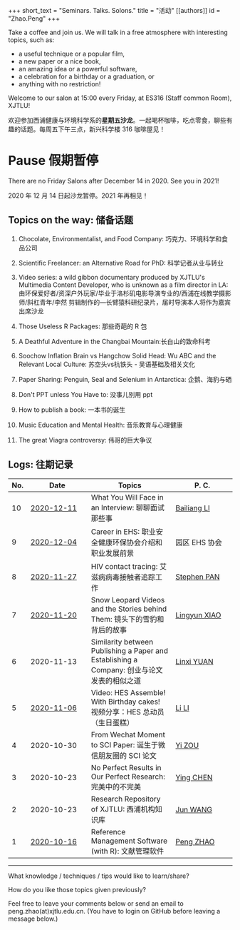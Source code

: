 +++
short_text = "Seminars. Talks. Solons."
title = "活动"
[[authors]]
    id = "Zhao.Peng"
+++


Take a coffee and join us. We will talk in a free atmosphere with interesting topics, such as: 

- a useful technique or a popular film, 
- a new paper or a nice book, 
- an amazing idea or a powerful software,
- a celebration for a birthday or a graduation, or
- anything with no restriction!

Welcome to our salon at 15:00 every Friday, at ES316 (Staff common Room), XJTLU!

欢迎参加西浦健康与环境科学系的**星期五沙龙**。一起喝杯咖啡，吃点零食，聊些有趣的话题。每周五下午三点，新兴科学楼 316 咖啡屋见！

# Pause 假期暂停

There are no Friday Salons after  December 14 in 2020. See you in 2021!

2020 年 12 月 14 日起沙龙暂停。2021 年再相见！

## Topics on the way: 储备话题 

1. Chocolate, Environmentalist, and Food Company: 巧克力、环境科学和食品公司

4. Scientific Freelancer: an Alternative Road for PhD: 科学记者从业与转业
5. Video series: a wild gibbon documentary produced by XJTLU's Multimedia Content Developer, who is unknown as a film director in LA: 由环保爱好者/资深户外玩家/毕业于洛杉矶电影导演专业的/西浦在线教学摄影师/斜杠青年/李然 剪辑制作的—长臂猿科研纪录片，届时导演本人将作为嘉宾出席沙龙
6. Those Useless R Packages: 那些奇葩的 R 包
7. A Deathful Adventure in the Changbai Mountain:长白山的致命科考
8. Soochow Inflation Brain vs Hangchow Solid Head: Wu ABC and the Relevant Local Culture: 苏空头vs杭铁头 - 吴语基础及相关文化
9. Paper Sharing: Penguin, Seal and Selenium in Antarctica: 企鹅、海豹与硒
10. Don't  PPT unless You Have to: 没事儿别用 ppt
11. How to publish a book: 一本书的诞生
13. Music Education and Mental Health: 音乐教育与心理健康
13.  The great Viagra controversy: 伟哥的巨大争议

## Logs: 往期记录

| No. | <div style="width:120px">Date</div> | Topics | <div style="width:120px">P. C.</div> |
| --- | ----------------------------------- | ------ | ------------------------------------ |
| 10 | [2020-12-11](https://pzhao.org/img/friday-salon/hes-fs-20201211.jpg) | What You Will Face in an Interview: 聊聊面试那些事 | [Bailiang LI][li_bailiang] |
| 9 | [2020-12-04](https://pzhao.org/img/friday-salon/hes-fs-20201204.jpg) | Career in EHS: 职业安全健康环保协会介绍和职业发展前景 | 园区 EHS 协会 |
| 8 | [2020-11-27](https://pzhao.org/img/friday-salon/hes-fs-20201127.jpg) | HIV contact tracing: 艾滋病病毒接触者追踪工作 | [Stephen PAN][pan_stephen] |
| 7 | [2020-11-20](https://pzhao.org/img/friday-salon/hes-fs-20201120.jpg) | Snow Leopard Videos and the Stories behind Them: 镜头下的雪豹和背后的故事 | [Lingyun XIAO][xiao_lingyun] |
| 6 | 2020-11-13 | Similarity between Publishing a Paper and Establishing a Company: 创业与论文发表的相似之道 | [Linxi YUAN][yuan_linxi] |
| 5 | [2020-11-06](https://pzhao.org/img/friday-salon/hes-fs-20201106.jpg) | Video: HES Assemble! With Birthday cakes! 视频分享：HES 总动员（生日蛋糕） | [Li LI][li_li]          |
| 4 | 2020-10-30 | From Wechat Moment to SCI Paper: 诞生于微信朋友圈的 SCI 论文 | [Yi ZOU][zou_yi]                     |
| 3 | 2020-10-23 | No Perfect Results in Our Perfect Research: 完美中的不完美   | [Ying CHEN][chen_ying]               |
| 2 | 2020-10-23 | Research Repository of XJTLU: 西浦机构知识库                 | [Jun WANG][library]                  |
| 1 | [2020-10-16](https://pzhao.org/img/friday-salon/hes-fs-20201016.jpg) | Reference Management Software (with R): 文献管理软件         | [Peng ZHAO][zhao_peng]               |

[chen_ying]: https://www.xjtlu.edu.cn/zh/departments/academic-departments/health-and-environmental-sciences/staff/ying-chen01
[li_bailiang]: https://www.xjtlu.edu.cn/zh/departments/academic-departments/health-and-environmental-sciences/staff/bailiang-li
[li_li]: https://www.xjtlu.edu.cn/zh/departments/academic-departments/health-and-environmental-sciences/staff/li-li
[library]: https://lib.xjtlu.edu.cn/About/Divisions_%26_Staff_Directory
[pan_stephen]:  https://www.xjtlu.edu.cn/zh/departments/academic-departments/health-and-environmental-sciences/staff/stephen-pan
[xiao_lingyun]: https://www.xjtlu.edu.cn/zh/departments/academic-departments/health-and-environmental-sciences/staff/lingyun-xiao
[yuan_linxi]: https://www.xjtlu.edu.cn/zh/departments/academic-departments/health-and-environmental-sciences/staff/linxi-yuan
[zhao_peng]: https://pzhao.org
[zou_yi]: https://www.xjtlu.edu.cn/zh/departments/academic-departments/health-and-environmental-sciences/staff/yi-zou

---

What knowledge / techniques / tips would like to learn/share?

How do you like those topics given previously?

Feel free to leave your comments below or send an email to peng.zhao(at)xjtlu.edu.cn. (You have to login on GitHub before leaving a message below.)
